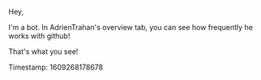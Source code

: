 Hey,

 I'm a bot. In AdrienTrahan's overview tab, you can see how frequently he works with github! 

That's what you see!



Timestamp: 1609268178678